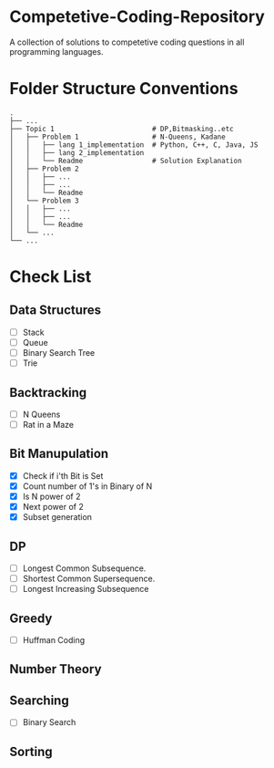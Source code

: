 # Competetive-Coding-Repository
A collection of solutions to competetive coding questions in all programming languages.

# Folder Structure Conventions
    .
    ├── ... 
    ├── Topic 1                        # DP,Bitmasking..etc
    │   ├── Problem 1                  # N-Queens, Kadane
    │   │   ├── lang 1_implementation  # Python, C++, C, Java, JS
    │   │   ├── lang 2_implementation 
    │   │   └── Readme                 # Solution Explanation
    │   ├── Problem 2
    │   │   ├── ...
    │   │   ├── ... 
    │   │   └── Readme            
    │   └── Problem 3
    │   │   ├── ...
    │   │   ├── ...
    │   │   └── Readme                
    │   └── ...
    └── ...


# Check List 

## Data Structures
- [ ] Stack
- [ ] Queue
- [ ] Binary Search Tree
- [ ] Trie

## Backtracking
- [ ] N Queens 
- [ ] Rat in a Maze

## Bit Manupulation
- [x] Check if i'th Bit is Set
- [x] Count number of 1's in Binary of N
- [x] Is N power of 2
- [x] Next power of 2
- [x] Subset generation

## DP
- [ ] Longest Common Subsequence.
- [ ] Shortest Common Supersequence.
- [ ] Longest Increasing Subsequence

## Greedy
- [ ] Huffman Coding

## Number Theory

## Searching
- [ ] Binary Search

## Sorting
